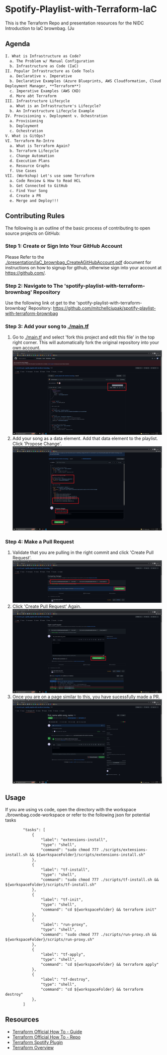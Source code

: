 # Spotify-Playlist-with-Terraform-IaC
This is the Terraform Repo and presentation resources for the NIDC Introduction to IaC brownbag. (Ju

## Agenda
```
I. What is Infrastructure as Code?
  a. The Problem w/ Manual Configuration
  b. Infrastructure as Code (IaC)
II. Popular Infrastructure as Code Tools
  a. Declarative v. Imperative
  b. Declarative Examples (Azure Blueprints, AWS Cloudformation, Cloud Deployment Manager, **Terraform**)
  c. Imperative Examples (AWS CKD)
  d. More abt Terraform
III. Infrastructure Lifecycle
  a. What is an Infrastructure's Lifecycle?
  b. An Infrastructure Lifecycle Example
IV. Provisioning v. Deployment v. Ochestration
  a. Provisioning
  b. Deployment
  c. Ochestration
V. What is GitOps?
VI. Terraform Re-Intro
  a. What is Terraform Again?
  b. Terraform Lifecycle
  c. Change Automation
  d. Execution Plans
  e. Resource Graphs
  f. Use Cases
VII. (Workshop) Let's use some Terraform
  a. Code Review & How to Read HCL
  b. Get Connected to GitHub
  c. Find Your Song
  d. Create a PR
  e. Merge and Deploy!!!
```
## Contributing Rules
The following is an outline of the basic process of contributing to open source projects on GitHub:
### **Step 1: Create or Sign Into Your GitHub Account**
Please Refer to the [./presentation/IaC_brownbag_CreateAGitHubAccount.pdf](https://github.com/mitchellciupak/spotify-playlist-with-terraform-brownbag/blob/main/presentation/IaC_brownbag_CreateAGitHubAccount.pdf) document for instructions on how to signup for github, otherwise sign into your account at https://github.com/.
### **Step 2: Navigate to The 'spotify-playlist-with-terraform-brownbag' Repository**
Use the following link ot get to the 'spotify-playlist-with-terraform-brownbag' Repository: https://github.com/mitchellciupak/spotify-playlist-with-terraform-brownbag
### **Step 3: Add your song to [./main.tf](https://github.com/mitchellciupak/spotify-playlist-with-terraform-brownbag/blob/main/main.tf)**
1. Go to [./main.tf](https://github.com/mitchellciupak/spotify-playlist-with-terraform-brownbag/blob/main/main.tf) and select 'fork this project and edit this file' in the top right corner. This will automatically fork the original repository into your own account.
![3.1](assets/3.1.jpg)
2. Add your song as a data element. Add that data element to the playlist. Click 'Propose Change'.
![3.2](assets/3.2.jpg)
### **Step 4: Make a Pull Request**
1. Validate that you are pulling in the right commit and click 'Create Pull Request'.
![4.1](assets/4.1.jpg)
2. Click 'Create Pull Request' Again.
![4.2](assets/4.2.jpg)
3. Once you are on a page similar to this, you have sucessfully made a PR.
![4.3](assets/4.3.jpg)
## Usage
If you are using vs code, open the directory with the workspace ./brownbag.code-workspace or refer to the following json for potential tasks
```
		"tasks": [
			{
				"label": "extensions-install",
				"type": "shell",
				"command": "sudo chmod 777 ./scripts/extensions-install.sh && ${workspaceFolder}/scripts/extensions-install.sh"
			},
			{
				"label": "tf-install",
				"type": "shell",
				"command": "sudo chmod 777 ./scripts/tf-install.sh && ${workspaceFolder}/scripts/tf-install.sh"
			},
			{
				"label": "tf-init",
				"type": "shell",
				"command": "cd ${workspaceFolder} && terraform init"
			},
			{
				"label": "run-proxy",
				"type": "shell",
				"command": "sudo chmod 777 ./scripts/run-proxy.sh && ${workspaceFolder}/scripts/run-proxy.sh"
			},
			{
				"label": "tf-apply",
				"type": "shell",
				"command": "cd ${workspaceFolder} && terraform apply"
			},
			{
				"label": "tf-destroy",
				"type": "shell",
				"command": "cd ${workspaceFolder} && terraform destroy"
			},
		]
```

## Resources
- [Terraform Official How To - Guide](https://learn.hashicorp.com/tutorials/terraform/spotify-playlist)
- [Terraform Official How To - Repo](https://github.com/hashicorp/learn-terraform-spotify)
- [Terraform Spotify Plugin](https://github.com/conradludgate/terraform-provider-spotify)
- [Terraform Overview](https://www.youtube.com/watch?v=V4waklkBC38)
